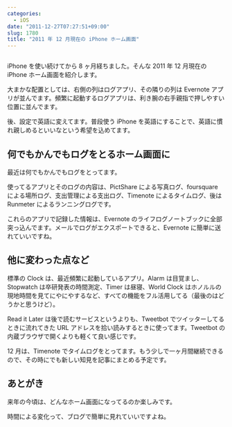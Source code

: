 ```yaml
---
categories:
  - iOS
date: "2011-12-27T07:27:51+09:00"
slug: 1780
title: "2011 年 12 月現在の iPhone ホーム画面"
---
```


<img alt="" src="/images/2011/12/1780_1.png">

iPhone を使い続けてから 8 ヶ月経ちました。そんな 2011 年 12 月現在の iPhone ホーム画面を紹介します。

大まかな配置としては、右側の列はログアプリ、その隣りの列は Evernote アプリが並んでます。頻繁に起動するログアプリは、利き腕の右手親指で押しやすい位置に並んでます。

後、設定で英語に変えてます。普段使う iPhone を英語にすることで、英語に慣れ親しめるといいなという希望を込めてます。

## 何でもかんでもログをとるホーム画面に

最近は何でもかんでもログをとってます。

使ってるアプリとそのログの内容は、PictShare による写真ログ、foursquare による場所ログ、支出管理による支出ログ、Timenote によるタイムログ、後は Runmeter によるランニングログです。

<app id="390945637" title="PictShare 2.6.2（￥250）" src="http://a1.mzstatic.com/us/r1000/088/Purple/c9/71/8d/mzl.mbjjlpfj.100x100-75.jpg">

<app id="306934924" title="foursquare 4.1.3（無料）" src="http://a5.mzstatic.com/us/r1000/062/Purple/8b/72/c5/mzl.imqhzmdd.100x100-75.png">

<app id="339986225" title="支出管理 1.11（￥85）" src="http://a5.mzstatic.com/us/r1000/064/Purple/f1/3d/06/mzl.wqcndspl.100x100-75.jpg">

<app id="326498704" title="Runmeter GPS 6.0.1（￥450）" src="http://a4.mzstatic.com/us/r1000/111/Purple/c3/ab/a0/mzl.zddqncub.100x100-75.png">

これらのアプリで記録した情報は、Evernote のライフログノートブックに全部突っ込んでます。メールでログがエクスポートできると、Evernote に簡単に送れていいですね。

## 他に変わった点など

標準の Clock は、最近頻繁に起動しているアプリ。Alarm は目覚まし、Stopwatch は卒研発表の時間測定、Timer は昼寝、World Clock はホノルルの現地時間を見てにやにやするなど、すべての機能をフル活用してる（最後のはどうかと思うけど）。

<app id="309601447" title="Read It Later Pro 2.4.7（￥250）" src="http://a5.mzstatic.com/us/r1000/065/Purple/fe/40/22/mzl.twpxqjcy.100x100-75.jpg">

Read it Later は後で読むサービスというよりも、Tweetbot でツイッターしてるときに流れてきた URL アドレスを拾い読みするときに使ってます。Tweetbot の内蔵ブラウザで開くよりも軽くて良い感じです。

<app id="439176506" title="Timenote 1.7（￥85）" src="http://a5.mzstatic.com/us/r1000/064/Purple/15/26/20/mzl.ijwvakkx.100x100-75.png">

12 月は、Timenote でタイムログをとってます。もう少しで一ヶ月間継続できるので、その時にでも新しい知見を記事にまとめる予定です。

## あとがき

来年の今頃は、どんなホーム画面になってるのか楽しみです。

時間による変化って、ブログで簡単に見れていいですよね。
